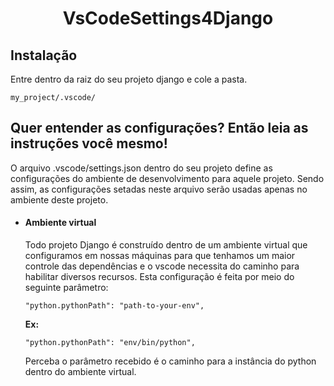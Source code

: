 <h1 align="center">VsCodeSettings4Django</h1>

<h2>Instalação</h2>
<p>Entre dentro da raiz do seu projeto django e cole a pasta.</p>
  
  ``` my_project/.vscode/  ```

<h2>Quer entender as configurações? Então leia as instruções você mesmo!</h2>

<p>O arquivo .vscode/settings.json dentro do seu projeto define as configurações do ambiente de desenvolvimento para aquele projeto. Sendo assim, as configurações setadas neste arquivo serão usadas apenas no ambiente deste projeto.</p>

<ul list-style="circle">

<li>
<h4>Ambiente virtual</h4>
<p>Todo projeto Django é construído dentro de um ambiente virtual que configuramos em nossas máquinas para que tenhamos um        maior controle das dependências e o vscode necessita do caminho para habilitar diversos recursos. Esta configuração é          feita por meio do seguinte parâmetro:
</p>
       
 ``` "python.pythonPath": "path-to-your-env", ```
 
 <strong>Ex:</strong><br/>
 
 ``` "python.pythonPath": "env/bin/python", ```
 
<p>
Perceba o parâmetro recebido é o caminho para a instância do python dentro do ambiente virtual.   
</p>
</li>

</ul>
